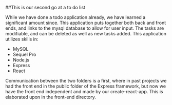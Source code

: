 ##This is our second go at a to do list

While we have done a todo application already, we have learned a significant amount since. 
This application puts together both back and front ends, and links to the mysql database
to allow for user input. The tasks are modifiable, and can be deleted as well as new tasks
added. This application utilizes skills in:

 - MySQL
 - Sequel Pro
 - Node.js
 - Express
 - React
 
 Communication between the two folders is a first, where in past projects we had the front 
 end in the public folder of the Express framework, but now we have the front end 
 independent and made by our create-react-app. This is elaborated upon in the front-end
 directory.
